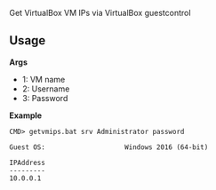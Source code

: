 Get VirtualBox VM IPs via VirtualBox guestcontrol

## Usage

**Args**

- 1: VM name
- 2: Username
- 3: Password

**Example**

```
CMD> getvmips.bat srv Administrator password

Guest OS:                    Windows 2016 (64-bit)

IPAddress
---------
10.0.0.1
```
